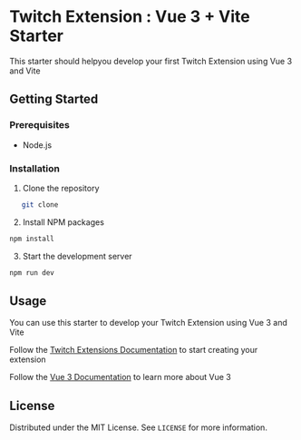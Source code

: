 # Twitch Extension : Vue 3 + Vite Starter

This starter should helpyou develop your first Twitch Extension using Vue 3 and Vite

## Getting Started

### Prerequisites

- Node.js

### Installation

1. Clone the repository
```sh
   git clone
```
2. Install NPM packages
```sh
npm install
```
3. Start the development server
```sh
npm run dev
```

## Usage
You can use this starter to develop your Twitch Extension using Vue 3 and Vite

Follow the [Twitch Extensions Documentation](https://dev.twitch.tv/docs/extensions/) to start creating your extension

Follow the [Vue 3 Documentation](https://v3.vuejs.org/guide/introduction.html) to learn more about Vue 3

## License
Distributed under the MIT License. See `LICENSE` for more information.